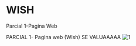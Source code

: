# WISH
Parcial 1-Pagina Web

PARCIAL 1- Pagina web (Wish)
SE VALUAAAAA
![1](https://user-images.githubusercontent.com/61033465/87606378-78260700-c6c0-11ea-97b0-683c382fb2f8.png)
